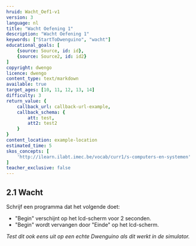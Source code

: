 ```yaml
---
hruid: Wacht_Oef1-v1
version: 3
language: nl
title: "Wacht Oefening 1"
description: "Wacht Oefening 1"
keywords: ["StartToDwenguino", "wacht"]
educational_goals: [
    {source: Source, id: id}, 
    {source: Source2, id: id2}
]
copyright: dwengo
licence: dwengo
content_type: text/markdown
available: true
target_ages: [10, 11, 12, 13, 14]
difficulty: 3
return_value: {
    callback_url: callback-url-example,
    callback_schema: {
        att: test,
        att2: test2
    }
}
content_location: example-location
estimated_time: 5
skos_concepts: [
    'http://ilearn.ilabt.imec.be/vocab/curr1/s-computers-en-systemen'
]
teacher_exclusive: false
---
```


## 2.1 Wacht

Schrijf een programma dat het volgende doet:

* "Begin" verschijnt op het lcd-scherm voor 2 seconden.
* "Begin" wordt vervangen door "Einde" op het lcd-scherm.

*Test dit ook eens uit op een echte Dwenguino als dit werkt in de simulator.*